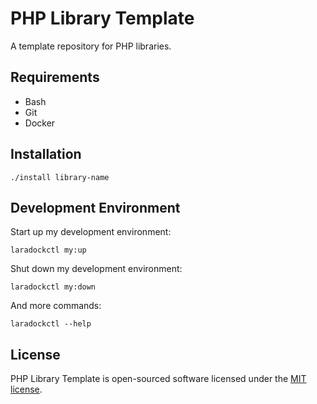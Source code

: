 # PHP Library Template
A template repository for PHP libraries.

## Requirements
* Bash
* Git
* Docker

## Installation
```console
./install library-name
```

## Development Environment
Start up my development environment:
```console
laradockctl my:up
```

Shut down my development environment:
```console
laradockctl my:down
```

And more commands:
```
laradockctl --help
```

## License
PHP Library Template is open-sourced software licensed under the [MIT license](http://opensource.org/licenses/MIT).
